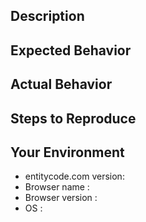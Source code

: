 <!-- thanks for reaching out -->

<!-- before you proceed, please read and follow the instructions -->

<!-- feel free to add any supporting media such as screenshots or gifs -->


## Description

<!-- describe your issue (bug/feature/question) -->


## Expected Behavior

<!-- describe the expected behavior -->


## Actual Behavior

<!-- describe what actually happened -->


## Steps to Reproduce

<!-- uncomment the following and list the steps -->
<!--
1. 
2. 
3. 
-->


## Your Environment

- entitycode.com version: <!-- add your entitycode.com version here -->
- Browser name          : <!-- add your browser name here -->
- Browser version       : <!-- add your browser version here -->
- OS                    : <!-- add your OS details here -->


<!-- don't hesitate to add any other relevant details -->

<!-- thanks! -->
